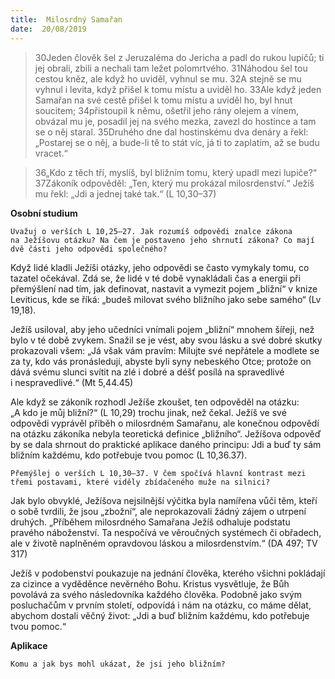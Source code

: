 ```yaml
---
title:  Milosrdný Samařan
date:  20/08/2019
---
```


> <p></p>
> 30Jeden člověk šel z Jeruzaléma do Jericha a padl do rukou lupičů; ti jej obrali, zbili a nechali tam ležet polomrtvého. 31Náhodou šel tou cestou kněz, ale když ho uviděl, vyhnul se mu. 32A stejně se mu vyhnul i levita, když přišel k tomu místu a uviděl ho. 33Ale když jeden Samařan na své cestě přišel k tomu místu a uviděl ho, byl hnut soucitem; 34přistoupil k němu, ošetřil jeho rány olejem a vínem, obvázal mu je, posadil jej na svého mezka, zavezl do hostince a tam se o něj staral. 35Druhého dne dal hostinskému dva denáry a řekl: „Postarej se o něj, a bude-li tě to stát víc, já ti to zaplatím, až se budu vracet.“

> <p></p>
> 36„Kdo z těch tří, myslíš, byl bližním tomu, který upadl mezi lupiče?“ 37Zákoník odpověděl: „Ten, který mu prokázal milosrdenství.“ Ježíš mu řekl: „Jdi a jednej také tak.“ (L 10,30–37)

**Osobní studium**

`Uvažuj o verších L 10,25–27. Jak rozumíš odpovědi znalce zákona na Ježíšovu otázku? Na čem je postaveno jeho shrnutí zákona? Co mají dvě části jeho odpovědi společného?`

Když lidé kladli Ježíši otázky, jeho odpovědi se často vymykaly tomu, co tazatel očekával. Zdá se, že lidé v té době vynakládali čas a energii při přemýšlení nad tím, jak definovat, nastavit a vymezit pojem „bližní“ v knize Leviticus, kde se říká: „budeš milovat svého bližního jako sebe samého“ (Lv 19,18).

Ježíš usiloval, aby jeho učedníci vnímali pojem „bližní“ mnohem šířeji, než bylo v té době zvykem. Snažil se je vést, aby svou lásku a své dobré skutky prokazovali všem: „Já však vám pravím: Milujte své nepřátele a modlete se za ty, kdo vás pronásledují, abyste byli syny nebeského Otce; protože on dává svému slunci svítit na zlé i dobré a déšť posílá na spravedlivé i nespravedlivé.“ (Mt 5,44.45)

Ale když se zákoník rozhodl Ježíše zkoušet, ten odpověděl na otázku: „A kdo je můj bližní?“ (L 10,29) trochu jinak, než čekal. Ježíš ve své odpovědi vyprávěl příběh o milosrdném Samařanu, ale konečnou odpovědí na otázku zákoníka nebyla teoretická definice „bližního“. Ježíšova odpověď by se dala shrnout do praktické aplikace daného principu: Jdi a buď ty sám bližním každému, kdo potřebuje tvou pomoc (L 10,36.37).

`Přemýšlej o verších L 10,30–37. V čem spočívá hlavní kontrast mezi třemi postavami, které viděly zbídačeného muže na silnici?`

Jak bylo obvyklé, Ježíšova nejsilnější výčitka byla namířena vůči těm, kteří o sobě tvrdili, že jsou „zbožní“, ale neprokazovali žádný zájem o utrpení druhých. „Příběhem milosrdného Samařana Ježíš odhaluje podstatu pravého náboženství. Ta nespočívá ve věroučných systémech či obřadech, ale v životě naplněném opravdovou láskou a milosrdenstvím.“ (DA 497; TV 317)

Ježíš v podobenství poukazuje na jednání člověka, kterého všichni pokládají za cizince a vyděděnce nevěrného Bohu. Kristus vysvětluje, že Bůh povolává za svého následovníka každého člověka. Podobně jako svým posluchačům v prvním století, odpovídá i nám na otázku, co máme dělat, abychom dostali věčný život: „Jdi a buď bližním každému, kdo potřebuje tvou pomoc.“

**Aplikace**

`Komu a jak bys mohl ukázat, že jsi jeho bližním?`